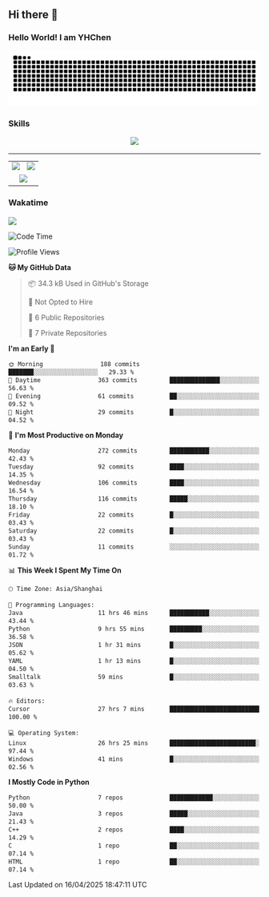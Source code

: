 
## Hi there 👋

<!--
**YHChen0511/YHChen0511** is a ✨ _special_ ✨ repository because its `README.md` (this file) appears on your GitHub profile.

Here are some ideas to get you started:

- 🔭 I’m currently working on ...
- 🌱 I’m currently learning ...
- 👯 I’m looking to collaborate on ...
- 🤔 I’m looking for help with ...
- 💬 Ask me about ...
- 📫 How to reach me: ...
- 😄 Pronouns: ...
- ⚡ Fun fact: ...
-->
### Hello World!  I am YHChen

![](https://raw.githubusercontent.com/YHChen0511/YHChen0511/refs/heads/output/github-contribution-grid-snake.svg)

### Skills

<p align="center">
  <a href="https://skillicons.dev">
    <img src="https://skillicons.dev/icons?i=python,cpp,java,c,pytorch,git,docker,latex,mysql,linux,vscode" />
  </a>
</p>

---
<div align="center">
  <table style="width:100%;">
    <tr>
      <!-- 第一个图片 -->
      <td align="center">
        <img height='200' src="https://github-readme-stats.vercel.app/api?username=YHChen0511&show_icons=true" />
      </td>
      <!-- 第二个图片 -->
      <td align="center">
        <img height='200' src="https://github-readme-stats.vercel.app/api/top-langs/?username=YHChen0511&layout=compact" />
      </td>
    </tr>
    <!-- 第三个图片 -->
    <tr>
      <td colspan="2" align="center">
        <img height="220" src="https://github-readme-activity-graph.vercel.app/graph?username=YHChen0511&theme=github-compact&hide_border=true&area=true" />
      </td>
    </tr>
  </table>
</div>

### Wakatime
<img align="center" src="https://github-readme-stats.vercel.app/api/wakatime?username=YHChen0511&theme=transparent&hide_border=true&layout=compact&langs_count=20&range=last_30_days" />

<!--START_SECTION:waka-->
![Code Time](http://img.shields.io/badge/Code%20Time-154%20hrs%2033%20mins-blue)

![Profile Views](http://img.shields.io/badge/Profile%20Views-2-blue)

**🐱 My GitHub Data** 

> 📦 34.3 kB Used in GitHub's Storage 
 > 
> 🚫 Not Opted to Hire
 > 
> 📜 6 Public Repositories 
 > 
> 🔑 7 Private Repositories 
 > 
**I'm an Early 🐤** 

```text
🌞 Morning                188 commits         ███████░░░░░░░░░░░░░░░░░░   29.33 % 
🌆 Daytime                363 commits         ██████████████░░░░░░░░░░░   56.63 % 
🌃 Evening                61 commits          ██░░░░░░░░░░░░░░░░░░░░░░░   09.52 % 
🌙 Night                  29 commits          █░░░░░░░░░░░░░░░░░░░░░░░░   04.52 % 
```
📅 **I'm Most Productive on Monday** 

```text
Monday                   272 commits         ███████████░░░░░░░░░░░░░░   42.43 % 
Tuesday                  92 commits          ████░░░░░░░░░░░░░░░░░░░░░   14.35 % 
Wednesday                106 commits         ████░░░░░░░░░░░░░░░░░░░░░   16.54 % 
Thursday                 116 commits         █████░░░░░░░░░░░░░░░░░░░░   18.10 % 
Friday                   22 commits          █░░░░░░░░░░░░░░░░░░░░░░░░   03.43 % 
Saturday                 22 commits          █░░░░░░░░░░░░░░░░░░░░░░░░   03.43 % 
Sunday                   11 commits          ░░░░░░░░░░░░░░░░░░░░░░░░░   01.72 % 
```


📊 **This Week I Spent My Time On** 

```text
🕑︎ Time Zone: Asia/Shanghai

💬 Programming Languages: 
Java                     11 hrs 46 mins      ███████████░░░░░░░░░░░░░░   43.44 % 
Python                   9 hrs 55 mins       █████████░░░░░░░░░░░░░░░░   36.58 % 
JSON                     1 hr 31 mins        █░░░░░░░░░░░░░░░░░░░░░░░░   05.62 % 
YAML                     1 hr 13 mins        █░░░░░░░░░░░░░░░░░░░░░░░░   04.50 % 
Smalltalk                59 mins             █░░░░░░░░░░░░░░░░░░░░░░░░   03.63 % 

🔥 Editors: 
Cursor                   27 hrs 7 mins       █████████████████████████   100.00 % 

💻 Operating System: 
Linux                    26 hrs 25 mins      ████████████████████████░   97.44 % 
Windows                  41 mins             █░░░░░░░░░░░░░░░░░░░░░░░░   02.56 % 
```

**I Mostly Code in Python** 

```text
Python                   7 repos             ████████████░░░░░░░░░░░░░   50.00 % 
Java                     3 repos             █████░░░░░░░░░░░░░░░░░░░░   21.43 % 
C++                      2 repos             ████░░░░░░░░░░░░░░░░░░░░░   14.29 % 
C                        1 repo              ██░░░░░░░░░░░░░░░░░░░░░░░   07.14 % 
HTML                     1 repo              ██░░░░░░░░░░░░░░░░░░░░░░░   07.14 % 
```




 Last Updated on 16/04/2025 18:47:11 UTC
<!--END_SECTION:waka-->
